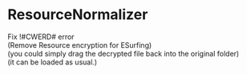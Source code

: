 # ResourceNormalizer
Fix !#CWERD# error<br>
(Remove Resource encryption for ESurfing)<br>
(you could simply drag the decrypted file back into the original folder)<br>
(it can be loaded as usual.)<br>
